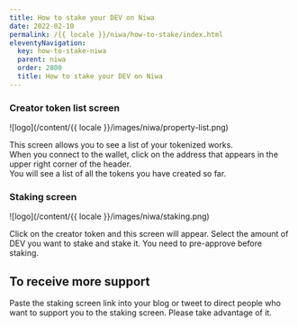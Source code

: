 ```yaml
---
title: How to stake your DEV on Niwa
date: 2022-02-10
permalink: /{{ locale }}/niwa/how-to-stake/index.html
eleventyNavigation:
  key: how-to-stake-niwa
  parent: niwa
  order: 2800
  title: How to stake your DEV on Niwa
---
```


### Creator token list screen

![logo](/content/{{ locale }}/images/niwa/property-list.png)

This screen allows you to see a list of your tokenized works.<br>
When you connect to the wallet, click on the address that appears in the upper right corner of the header.<br>
You will see a list of all the tokens you have created so far.

### Staking screen

![logo](/content/{{ locale }}/images/niwa/staking.png)

Click on the creator token and this screen will appear.
Select the amount of DEV you want to stake and stake it.
You need to pre-approve before staking.

## To receive more support

Paste the staking screen link into your blog or tweet to direct people who want to support you to the staking screen.
Please take advantage of it.
